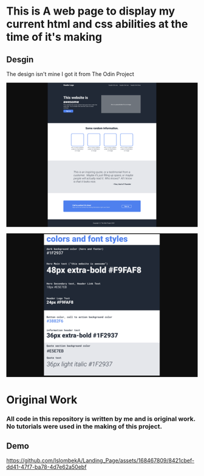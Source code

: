 # This is A web page to display my current html and css abilities at the time of it's making

## Desgin

The design isn't mine I got it from The Odin Project

![text](Screenshot-1)

![text](Screenshot-2)

# Original Work

### All code in this repository is written by me and is original work. No tutorials were used in the making of this project.

## Demo
https://github.com/IslombekA/Landing_Page/assets/168467809/8421cbef-dd41-47f7-ba78-4d7e62a50ebf